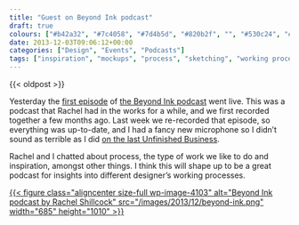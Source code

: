```yaml
---
title: "Guest on Beyond Ink podcast"
draft: true
colours: ["#b42a32", "#7c4058", "#7d4b5d", "#820b2f", "", "#530c24", "#e9e6e7"]
date: 2013-12-03T09:06:12+00:00
categories: ["Design", "Events", "Podcasts"]
tags: ["inspiration", "mockups", "process", "sketching", "working process"]
---
```


{{< oldpost >}}

Yesterday the [first episode](http://www.beyondink.co.uk/shows/01-laura-and-simon) of [the Beyond Ink podcast](http://www.beyondink.co.uk) went live. This was a podcast that Rachel had in the works for a while, and we first recorded together a few months ago. Last week we re-recorded that episode, so everything was up-to-date, and I had a fancy new microphone so I didn’t sound as terrible as I did [on the last Unfinished Business](http://laurakalbag.wpengine.com/unfinished-business-44/ "Unfinished Business #44").

Rachel and I chatted about process, the type of work we like to do and inspiration, amongst other things. I think this will shape up to be a great podcast for insights into different designer’s working processes.

[{{< figure class="aligncenter size-full wp-image-4103" alt="Beyond Ink podcast by Rachel Shillcock" src="/images/2013/12/beyond-ink.png" width="685" height="1010" >}}](http://www.beyondink.co.uk/shows/01-laura-and-simon)

	